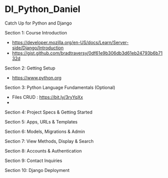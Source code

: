 # DI_Python_Daniel
 Catch Up for Python and Django

Section 1: Course Introduction
- https://developer.mozilla.org/en-US/docs/Learn/Server-side/Django/Introduction
- https://gist.github.com/bradtraversy/0df61e9b306db3d61eb24793b6b7132d

Section 2: Getting Setup
- https://www.python.org

Section 3: Python Language Fundamentals (Optional)
- Files CRUD : https://bit.ly/3ryYqXx
- 

Section 4: Project Specs & Getting Started

Section 5: Apps, URLs & Templates

Section 6: Models, Migrations & Admin

Section 7: View Methods, Display & Search

Section 8: Accounts & Authentication

Section 9: Contact Inquiries

Section 10: Django Deployment

